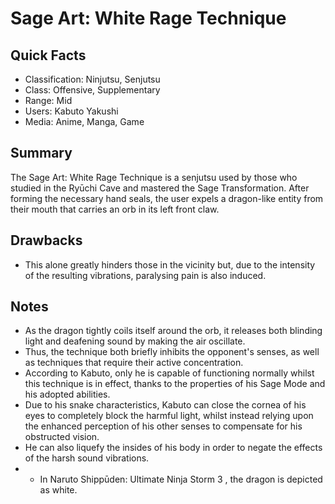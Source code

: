 # Sage Art: White Rage Technique

## Quick Facts
- Classification: Ninjutsu, Senjutsu
- Class: Offensive, Supplementary
- Range: Mid
- Users: Kabuto Yakushi
- Media: Anime, Manga, Game

## Summary
The Sage Art: White Rage Technique is a senjutsu used by those who studied in the Ryūchi Cave and mastered the Sage Transformation. After forming the necessary hand seals, the user expels a dragon-like entity from their mouth that carries an orb in its left front claw.

## Drawbacks
- This alone greatly hinders those in the vicinity but, due to the intensity of the resulting vibrations, paralysing pain is also induced.

## Notes
- As the dragon tightly coils itself around the orb, it releases both blinding light and deafening sound by making the air oscillate.
- Thus, the technique both briefly inhibits the opponent's senses, as well as techniques that require their active concentration.
- According to Kabuto, only he is capable of functioning normally whilst this technique is in effect, thanks to the properties of his Sage Mode and his adopted abilities.
- Due to his snake characteristics, Kabuto can close the cornea of his eyes to completely block the harmful light, whilst instead relying upon the enhanced perception of his other senses to compensate for his obstructed vision.
- He can also liquefy the insides of his body in order to negate the effects of the harsh sound vibrations.
- * In Naruto Shippūden: Ultimate Ninja Storm 3 , the dragon is depicted as white.
